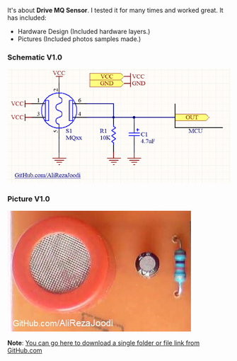 It's about **Drive MQ Sensor**. I tested it for many times and worked great. It has included:

- Hardware Design (Included hardware layers.)
- Pictures (Included photos samples made.)

### Schematic V1.0
![This is an image](https://github.com/AliRezaJoodi/Electronic-Modules/blob/main/Drive%20MQ%20Sensor/Hardware%20Design/V1.0.png?raw=true)

### Picture V1.0
![This is an image](https://github.com/AliRezaJoodi/Electronic-Modules/blob/main/Drive%20MQ%20Sensor/Pictures/V1.0.jpg?raw=true)

**Note**: [You can go here to download a single folder or file link from GitHub.com](https://minhaskamal.github.io/DownGit/#/home)

